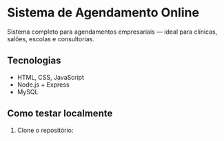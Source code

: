 # Sistema de Agendamento Online

Sistema completo para agendamentos empresariais — ideal para clínicas, salões, escolas e consultorias.

## Tecnologias
- HTML, CSS, JavaScript
- Node.js + Express
- MySQL

## Como testar localmente
1. Clone o repositório:

